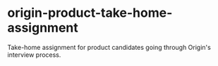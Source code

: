 # origin-product-take-home-assignment
Take-home assignment for product candidates going through Origin's interview process.

